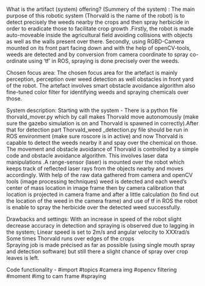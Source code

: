 #

What is the artifact (system) offering? (Summery of the system) :
The main purpose of this robotic system (Thorvald is the name of the robot) is to detect precisely the weeds nearby the crops and then spray herbicide in order to eradicate those to facilitate crop growth .Firstly, the robot is made auto-moveable inside the agricultural field avoiding collisions with objects as well as the walls present over there. Secondly, using RGBD-Camera mounted on its front part facing down and with the help of openCV-tools, weeds are detected and by conversion from camera coordinate to spray co-ordinate using ‘tf’ in ROS, spraying is done precisely over the weeds. 

Chosen focus area:
The chosen focus area for the artefact is mainly perception, perception over weed detection as well obstacles in front yard of the robot. The artefact involves smart obstacle avoidance algorithm also fine-tuned color filter for identifying weeds and spraying chemicals over those.

System description:
Starting with the system -
There is a python file thorvald_mover.py which by call makes Thorvald move autonomously (make sure the gazebo simulation is on and Thorvald is spawned in correctly).After that for detection part Thorvald_weed _detection.py file should be run in ROS environment (make sure roscore is in active) and now Thorvald is capable to detect the weeds nearby it and spay over the chemical on those.
The movement and obstacle avoidance of Thorvald is controlled by a simple code and obstacle avoidance algorithm. This involves laser data manipulations .A range-sensor (laser) is mounted over the robot which keeps track of reflected laser rays from the objects nearby and moves accordingly.
With help of the raw data gathered from camera and openCV tools (image processing techniques) weed is detected and each weed’s center of mass location in image frame then by camera calibration that location is projected in camera frame and after a little calculation (to find out the location of the weed in the camera frame) and use of tf in ROS the robot is enable to spray the herbicide over the detected weed successfully.

Drawbacks and settings:
With an increase in speed of the robot slight decrease accuracy in detection and spraying is observed due to lagging in the system; Linear speed is set to 2m/s and angular velocity to  XXXrad/s
Some times Thorvald runs over edges of the crops  
Spraying job is made précised as far as possible (using single mouth spray and detection software) but still there a slight chance of spray over crop leaves is left. 

Code functionality -
#import
#topics
#camera img
#opencv filtering 
#moment
#img to cam frame
#spraying





